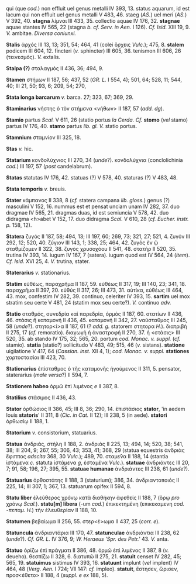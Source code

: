 qui (que *cod.*) non effluit uel genus metalli IV 393, 13. status
aquarum, id est lacum qui non effluit uel genus metalli V 483, 46. staeg
(*AS.*) uel meri (*AS.*) V 392, 40. **stagna** λίμναι III 433, 35.
collectio aquae IV 176, 32. **stagnae** aquae stantes IV 565, 22 (stagna
*b. cf. Serv. in Aen.* I 126). *Cf. Isid.* XIII 19, 9. *V.* ambitae.
*Diversa coniunxi.*

**Stalis** ἀρχός III 13, 13; 351, 54; 464, 41 (colei ὄρχεις *Vulc.*);
475, 8. **stalem** podicem III 604, 12. fincteri (*v.* sphincter) III
605, 36. tenismon III 606, 26 (τεινεσμός). *V.* extalis.

**Stalpa (?)** σταλαγμός II 436, 36; 494, 9.

**Stamen** στήμων II 187, 56; 437, 52 (*GR. L.* I 554, 4); 501, 64; 528,
11; 544, 40; III 21, 50; 93, 6; 209, 54; 270,

**Stata longa barcarum** *v.* barca. 27; 323, 67; 369, 29.

**Staminarius** νήστης ὁ τὸν στήμσνα \<νήθων\> II 187, 57 (*add. dg*).

**Stamio** partus *Scal.* V 611, 26 (statio portus *la Cerda. Cf.*
**stomo** (*vel* stamo) partus IV 176, 40. **stamo** partus *lib. gl.
V.* statio portus.

**Stamnium** σταμνίον III 325, 18.

**Stas** *v.* hic.

**Statarium** κονδολύχνιος III 270, 34 (*unde*?). κονδολύχνια
(conclolichinia *cod.*) III 197, 57 (*post* candelabrum).

**Statas** statutas IV 176, 42. statuas (?) V 578, 40. staturas (?) V
483, 48.

**Stata temporis** *v.* breuis.

**Stater** κάμπανος II 338, 8 (*cf.* statera campana *lib. gloss.*)
genus (?) masculini V 152, 16. nummus est et pensat unciam unam IV 282,
37. duo dragmae IV 565, 21. dragmas duas, id est semiuncia V 578, 42.
duo didragma \<h\>abet V 152, 17. duo didragma *Scal.* V 610, 28 (*cf.
Eucher. instr. p.* 158, 12).

**Statera** ζυγός II 187, 58; 494, 13; III 197, 60; 269, 73; 321, 27;
521, 4. ζυγόν III 292, 12; 520, 40. ζύγιον III 143, 1; 338, 25; 464, 42.
ζυγὸς ἐν ῷ σταθμίζομεν II 322, 38. ζυγὸς χρυσοχόου II 541, 48. στατήρ II
520, 35. trutina IV 393, 14. iugum IV 167, 7 (satera). iugum quod est IV
564, 24 (*item*). *Cf. Isid.* XVI 25, 4. *V.* trutina, stater.

**Staterarius** *v.* stationarius.

**Statim** εὐθέως, παραχρῆμα II 187, 59. εὐθέως II 317, 19; III 140, 23;
341, 18. παραχρῆμα II 397, 20. εὐθύς II 317, 26; III 473, 31. αὐτίκα,
εὐθέως III 464, 43. mox, confestim IV 282, 39. continuo, celeriter IV
393, 15. **sartim** uel mox stratim seu certe V 481, 24 (statim mox seu
certe?). *V.* continuo *adv.*

**Statio** σταθμός, συνεδρία καὶ παρεδρία, ὁρμός II 187, 60. στατίων II
436, 46. στάσις ἢ καταμονή II 436, 45. καταμονή II 342, 27. ναύσταθμος
III 245, 58 (*unde*?). στητορ\<ί\>α II 187, 61 (? *add. g.* statorem
στητορα *H.*). διατριβή II 275, 17 (*cf.* remoratio). διαγωγὴ ἡ
ἀναστροφή II 270, 37. ἡ \<στάσις\> III 520, 35. ab stando IV 175, 32;
565, 20. portum *cod. Monac. v. suppl.* (*cf.* stamio). **statia**
(statio?) sollicitudo V 483, 49; 515, 46 (*v.* sistans). **statione**
uigilatione V 417, 64 (*Cassian. inst.* XII 4, 1); *cod. Monac. v.
suppl.* **stationes** χορτοστασίαι III 423, 70.

**Stationarius** ἐπίσταθμος ὁ τῆς καταμονῆς ἡγούμενος II 311, 5.
pensator, staterarius (*male versa*?) II 594, 7.

**Stationem habeo** ὁρμῶ ἐπὶ λιμένος *e* II 387, 8.

**Statilius** στάσιμος II 436, 43.

**Stator** ὀρθώσιος II 386, 45; III 8, 36; 290, 14. ἐπιστάσιος
**stator**, 'in aedem Iouis **statoris**' II 311, 8 (*Cic. in Cat.* II
12); III 238, 5 (in aede). **statori** ὀρθωσίῳ II 188, 1.

**Statorium** *v.* consistorium, statuarius.

**Statua** ἀνδριάς, στήλη II 188, 2. ἀνδριάς II 225, 13; 494, 14; 520,
38; 541, 38; III 204, 9; 267, 55; 306, 43; 353, 41; 368, 29 (statua
equestris ἀνδριὰς ἔφιππος *adscita* 368, 30 *Vulc.*); 489, 70. σταμε̄να
II 188, 14 (stantia ἱστάμενα *c.* statuta ἱστάμενα *g*, ἑσταμένα
*Vulc.*). **statuae** ἀνδριάντες III 20, 7; 91, 58; 196, 27; 395, 55.
**statuae humanae** ἀνδριάντες III 238, 61 (*unde*?).

**Statuarius** ὀρθοστάτης II 188, 3 (staturium); 386, 34. ἀνδριαντοποιός
II 225, 14; III 307, 1; 367, 13. statuarum opifex II 594, 8.

**Statu liber** ἐλεύθερος χρόνῳ κατὰ διαθήκην ἀφεθείς II 188, 7 (ὅρῳ
*pro* χρόνῳ *Scal.*). **statu[m] libera** (-um *cod.*) ἐπικεκτημένη
(επικεκαμενη *cod. -*πεπαμ*. H.*) τὴν ἐλευθερίαν II 188, 10.

**Statumen** βεβαίωμα II 256, 55. στερ\<έ\>ωμα II 437, 25 (*corr. e*).

**Statuncula** ἀνδριαντάρια III 170, 47. **statunculae** ἀνδριάντια III
238, 62 (*unde*?). *Cf. GR. L.* IV 376, 9; *W. Heraeus 'Spr. des Petr.'*
43. *V.* anta.

**Statuo** ὁρίζω ἐπὶ πράγματι II 386, 48. ὁρμῶ ἐπὶ λιμένος II 387, 8
(*v.* deueho). θεσπίζω II 328, 6. διατυπῶ II 275, 21. **statuit** censet
IV 282, 45; 565, 19. **statuimus** sistimus IV 393, 16. **statuunt**
implunt (*vel* implent) IV 464, 48 (*Verg. Aen.* I 724; VII 147: *cf.*
impleo). **statuit**, ἔστησεν, ὥρισεν, προσ\<έθετο\> II 188, 4 (*suppl.
e ex* 188, 5).
